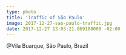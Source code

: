 ```yaml
---
type: photo
title: 'Traffic of São Paulo'
image: 2017-12-27-sao-paulo-traffic.jpg
date: 2017-12-27 13:03:21.869188000 -02:00
---
```


@Vila Buarque, São Paulo, Brazil
